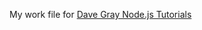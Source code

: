 My work file for [Dave Gray Node.js Tutorials](https://www.youtube.com/playlist?list=PL0Zuz27SZ-6PFkIxaJ6Xx_X46avTM1aYw)